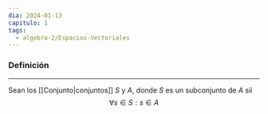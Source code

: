 ```yaml
---
dia: 2024-01-13
capitulo: 1
tags:
  - algebra-2/Espacios-Vectoriales
---
```

### Definición
---
Sean los [[Conjunto|conjuntos]] $S$ y $A$, donde $S$ es un subconjunto de $A$ sii $$ \forall s \in S: s \in A $$
